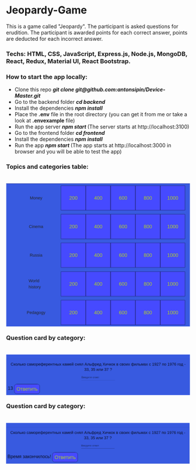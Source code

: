 # Jeopardy-Game

<p>
This is a game called "Jeopardy". The participant is asked questions for erudition. The participant is awarded points for each correct answer, points are deducted for each incorrect answer.
</p>

<h3>
Techs: HTML, CSS, JavaScript, Express.js, Node.js, MongoDB, React, Redux, Material UI, React Bootstrap.
</h3>
<h3> 
  How to start the app locally:
</h3>
  <p>
  <ul>
    <li>
      Clone this repo <b><i> git clone git@github.com:antonsipin/Device-Master.git </i></b>
    </li>
     <li>
       Go to the backend folder <b><i> cd backend </i></b>
    </li>
    <li>
      Install the dependencies <b><i> npm install </i></b>
    </li>
    <li>
      Place the <b>.env</b> file in the root directory (you can get it from me or take a look at <b>.envexample</b> file)
    </li>
    <li>
      Run the app server <b><i> npm start </i></b> (The server starts at http://localhost:3100)
    </li>
    <li>
      Go to the frontend folder <b><i> cd frontend </i></b>
    </li>
    <li>
      Install the dependencies <b><i> npm install </i></b>
    </li>
    <li>
      Run the app <b><i> npm start </i></b> (The app starts at http://localhost:3000 in browser and you will be able to test the app)
    </li>
  </ul>
  </p> 
<h3>
  <p>Topics and categories table:</p><br />
  <img src="frontend/public/Table.png" width="600" title="Таблица тем и категорий"> <br />
  <p>Question card by category:</p><br />
  <img src="frontend/public/Card.png" width="600" alt="Карточка с вопросом по категории"> <br />
  <p>Question card by category:</p><br />
  <img src="frontend/public/Table_time_out.png" width="600" title="Карточка с вопросом по категории"> <br />
</h3>

